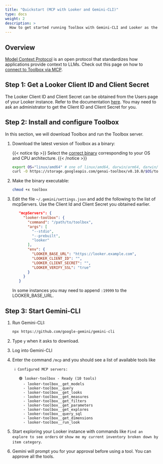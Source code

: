 ```yaml
---
title: "Quickstart (MCP with Looker and Gemini-CLI)"
type: docs
weight: 2
description: >
  How to get started running Toolbox with Gemini-CLI and Looker as the source.
---
```


## Overview

[Model Context Protocol](https://modelcontextprotocol.io) is an open protocol
that standardizes how applications provide context to LLMs. Check out this page
on how to [connect to Toolbox via MCP](../../how-to/connect_via_mcp.md).

## Step 1: Get a Looker Client ID and Client Secret

The Looker Client ID and Client Secret can be obtained from the Users page of
your Looker instance. Refer to the documentation
[here](https://cloud.google.com/looker/docs/api-auth#authentication_with_an_sdk).
You may need to ask an administrator to get the Client ID and Client Secret
for you.

## Step 2: Install and configure Toolbox

In this section, we will download Toolbox and run the Toolbox server.

1. Download the latest version of Toolbox as a binary:

    {{< notice tip >}}
   Select the
   [correct binary](https://github.com/googleapis/genai-toolbox/releases)
   corresponding to your OS and CPU architecture.
    {{< /notice >}}
    <!-- {x-release-please-start-version} -->
    ```bash
    export OS="linux/amd64" # one of linux/amd64, darwin/arm64, darwin/amd64, or windows/amd64
    curl -O https://storage.googleapis.com/genai-toolbox/v0.10.0/$OS/toolbox
    ```
    <!-- {x-release-please-end} -->

1. Make the binary executable:

    ```bash
    chmod +x toolbox
    ```

1. Edit the file `~/.gemini/settings.json` and add the following
   to the list of mcpServers. Use the Client Id and Client Secret
   you obtained earlier.

   ```json
      "mcpServers": {
        "looker-toolbox": {
          "command": "/path/to/toolbox",
          "args": [
            "--stdio",
            "--prebuilt",
            "looker"
          ],
          "env": {
            "LOOKER_BASE_URL": "https://looker.example.com",
            "LOOKER_CLIENT_ID": "",
            "LOOKER_CLIENT_SECRET": "",
            "LOOKER_VERIFY_SSL": "true"
          }
        }
      }
   ```

   In some instances you may need to append `:19999` to
   the LOOKER_BASE_URL.

## Step 3: Start Gemini-CLI

1. Run Gemini-CLI:

    ```bash
    npx https://github.com/google-gemini/gemini-cli
    ```

1. Type `y` when it asks to download.

1. Log into Gemini-CLI

1. Enter the command `/mcp` and you should see a list of
   available tools like

   ```
    ℹ Configured MCP servers:

      🟢 looker-toolbox - Ready (10 tools)
        - looker-toolbox__get_models
        - looker-toolbox__query
        - looker-toolbox__get_looks
        - looker-toolbox__get_measures
        - looker-toolbox__get_filters
        - looker-toolbox__get_parameters
        - looker-toolbox__get_explores
        - looker-toolbox__query_sql
        - looker-toolbox__get_dimensions
        - looker-toolbox__run_look
    ```
1. Start exploring your Looker instance with commands like
   `Find an explore to see orders` or `show me my current
   inventory broken down by item category`.

1. Gemini will prompt you for your approval before using
   a tool. You can approve all the tools.
